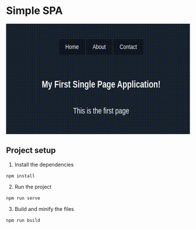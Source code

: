 # Simple SPA

<img src="https://github.com/albuquerque53/simple-spa/blob/master/.github/spa.gif">

## Project setup

1. Install the dependencies
```
npm install
```

2. Run the project
```
npm run serve
```

3. Build and minify the files
```
npm run build
```
